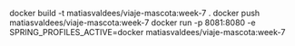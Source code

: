 docker build -t matiasvaldees/viaje-mascota:week-7 .
docker push matiasvaldees/viaje-mascota:week-7
docker run -p 8081:8080 -e SPRING_PROFILES_ACTIVE=docker matiasvaldees/viaje-mascota:week-7
